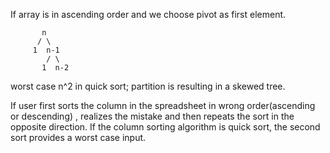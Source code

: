 If array is in ascending order and we choose pivot as first element.

           n
          / \
         1  n-1
            / \
           1  n-2

worst case n^2 in quick sort; partition is resulting in a skewed tree.

If user first sorts the column in the spreadsheet in wrong order(ascending or descending) , realizes the mistake and 
then repeats the sort in the opposite direction. If the column sorting algorithm is quick sort, the second sort provides
 a worst case input.